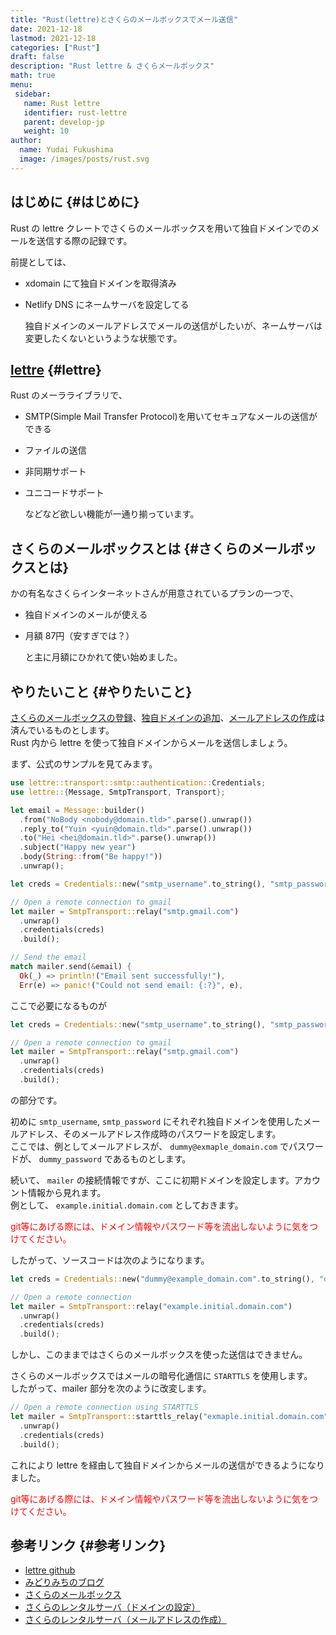 ```yaml
---
title: "Rust(lettre)とさくらのメールボックスでメール送信"
date: 2021-12-18
lastmod: 2021-12-18
categories: ["Rust"]
draft: false
description: "Rust lettre & さくらメールボックス"
math: true
menu:
 sidebar:
   name: Rust lettre
   identifier: rust-lettre
   parent: develop-jp
   weight: 10
author:
  name: Yudai Fukushima
  image: /images/posts/rust.svg
---
```


## はじめに {#はじめに}

Rust の lettre クレートでさくらのメールボックスを用いて独自ドメインでのメールを送信する際の記録です。  

前提としては、  

-   xdomain にて独自ドメインを取得済み
-   Netlify DNS にネームサーバを設定してる  
    
    独自ドメインのメールアドレスでメールの送信がしたいが、ネームサーバは変更したくないというような状態です。


## [lettre](https://github.com/lettre/lettre) {#lettre}

Rust のメーラライブラリで、  

-   SMTP(Simple Mail Transfer Protocol)を用いてセキュアなメールの送信ができる
-   ファイルの送信
-   非同期サポート
-   ユニコードサポート  
    
    などなど欲しい機能が一通り揃っています。


## さくらのメールボックスとは {#さくらのメールボックスとは}

かの有名なさくらインターネットさんが用意されているプランの一つで、  

-   独自ドメインのメールが使える
-   月額 87円（安すぎでは？）  
    
    と主に月額にひかれて使い始めました。


## やりたいこと {#やりたいこと}

[さくらのメールボックスの登録](https://www.sakura.ne.jp/mail/)、[独自ドメインの追加](https://help.sakura.ad.jp/360000237321/#03)、[メールアドレスの作成](https://help.sakura.ad.jp/360000225362/#02)は済んでいるものとします。  
Rust 内から lettre を使って独自ドメインからメールを送信しましょう。  

まず、公式のサンプルを見てみます。  

```rust
use lettre::transport::smtp::authentication::Credentials;
use lettre::{Message, SmtpTransport, Transport};

let email = Message::builder()
  .from("NoBody <nobody@domain.tld>".parse().unwrap())
  .reply_to("Yuin <yuin@domain.tld>".parse().unwrap())
  .to("Hei <hei@domain.tld>".parse().unwrap())
  .subject("Happy new year")
  .body(String::from("Be happy!"))
  .unwrap();

let creds = Credentials::new("smtp_username".to_string(), "smtp_password".to_string());

// Open a remote connection to gmail
let mailer = SmtpTransport::relay("smtp.gmail.com")
  .unwrap()
  .credentials(creds)
  .build();

// Send the email
match mailer.send(&email) {
  Ok(_) => println!("Email sent successfully!"),
  Err(e) => panic!("Could not send email: {:?}", e),
```

ここで必要になるものが  

```rust
let creds = Credentials::new("smtp_username".to_string(), "smtp_password".to_string());

// Open a remote connection to gmail
let mailer = SmtpTransport::relay("smtp.gmail.com")
  .unwrap()
  .credentials(creds)
  .build();
```

の部分です。  

初めに `smtp_username`, `smtp_password` にそれぞれ独自ドメインを使用したメールアドレス、そのメールアドレス作成時のパスワードを設定します。  
ここでは、例としてメールアドレスが、 `dummy@exmaple_domain.com` でパスワードが、 `dummy_password` であるものとします。  

続いて、 `mailer` の接続情報ですが、ここに初期ドメインを設定します。アカウント情報から見れます。  
例として、 `example.initial.domain.com` としておきます。  

<span style="color: red"> git等にあげる際には、ドメイン情報やパスワード等を流出しないように気をつけてください。</span>  

したがって、ソースコードは次のようになります。  

```rust
let creds = Credentials::new("dummy@example_domain.com".to_string(), "dummy_password".to_string());

// Open a remote connection
let mailer = SmtpTransport::relay("example.initial.domain.com")
  .unwrap()
  .credentials(creds)
  .build();
```

しかし、このままではさくらのメールボックスを使った送信はできません。  

さくらのメールボックスではメールの暗号化通信に `STARTTLS` を使用します。  
したがって、mailer 部分を次のように改変します。  

```rust
// Open a remote connection using STARTTLS
let mailer = SmtpTransport::starttls_relay("exmaple.initial.domain.com")
  .unwrap()
  .credentials(creds)
  .build();
```

これにより lettre を経由して独自ドメインからメールの送信ができるようになりました。  

<span style="color: red"> git等にあげる際には、ドメイン情報やパスワード等を流出しないように気をつけてください。</span>  


## 参考リンク {#参考リンク}

-   [lettre github](https://github.com/lettre/lettre)
-   [みどりみちのブログ](https://midorimici.com/posts/dokuji-domain-mail-sakura-netlify/)
-   [さくらのメールボックス](https://www.sakura.ne.jp/mail/)
-   [さくらのレンタルサーバ（ドメインの設定）](https://help.sakura.ad.jp/360000237321/#03)
-   [さくらのレンタルサーバ（メールアドレスの作成）](https://help.sakura.ad.jp/360000225362/#02)
